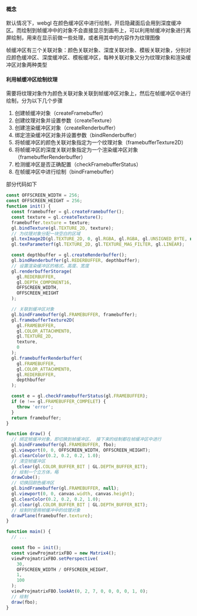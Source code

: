 #### 概念

默认情况下，webgl 在颜色缓冲区中进行绘制，开启隐藏面后会用到深度缓冲区。而绘制到帧缓冲中的对象不会直接显示到画布上，可以利用帧缓冲对象进行离屏绘制，用来在显示前做一些处理，或者用其中的内容作为纹理图像

帧缓冲区有三个关联对象：颜色关联对象、深度关联对象、模板关联对象，分别对应颜色缓冲区、深度缓冲区、模板缓冲区，每种关联对象又分为纹理对象和渲染缓冲区对象两种类型

#### 利用帧缓冲区绘制纹理

需要将纹理对象作为颜色关联对象关联到帧缓冲区对象上，然后在帧缓冲区中进行绘制，分为以下几个步骤

1. 创建帧缓冲对象（createFramebuffer）
2. 创建纹理对象并设置参数（createTexture）
3. 创建渲染缓冲区对象（createRenderbuffer）
4. 绑定渲染缓冲区对象并设置参数（bindRenderbuffer）
5. 将帧缓冲区的颜色关联对象指定为一个纹理对象（framebufferTexture2D）
6. 将帧缓冲区的深度关联对象指定为一个渲染缓冲区对象（framebufferRenderbuffer）
7. 检测缓冲区是否正确配置（checkFramebufferStatus）
8. 在帧缓冲区中进行绘制（bindFramebuffer）

部分代码如下

```js
const OFFSCREEN_WIDTH = 256;
const OFFSCREEN_HEIGHT = 256;
function init() {
  const framebuffer = gl.createFramebuffer();
  const texture = gl.createTexture();
  framebuffer.texture = texture;
  gl.bindTexture(gl.TEXTURE_2D, texture);
  // 为纹理对象分配一块空白的区域
  gl.texImage2D(gl.TEXTURE_2D, 0, gl.RGBA, gl.RGBA, gl.UNSIGNED_BYTE, null);
  gl.texParameterf(gl.TEXTURE_2D, gl.TEXTURE_MAG_FILTER, gl.LINEAR);

  const depthbuffer = gl.createRenderbuffer();
  gl.bindRenderbuffer(gl.REDERBUFFER, depthbuffer);
  // 设置渲染缓冲区的格式、高度、宽度
  gl.renderbufferStorage(
    gl.REDERBUFFER,
    gl.DEPTH_COMPONENT16,
    OFFSCREEN_WIDTH,
    OFFSCREEN_HEIGHT
  );

  // 关联到缓冲区对象
  gl.bindFramebuffer(gl.FRAMEBUFFER, framebuffer);
  gl.framebufferTexture2D(
    gl.FRAMEBUFFER,
    gl.COLOR_ATTACHMENT0,
    gl.TEXTURE_2D,
    texture,
    0
  );
  gl.framebufferRenderbuffer(
    gl.FRAMEBUFFER,
    gl.COLOR_ATTACHMENT0,
    gl.REDERBUFFER,
    depthbuffer
  );

  const e = gl.checkFramebufferStatus(gl.FRAMEBUFFER);
  if (e !== gl.FRAMEBUFFER_COMPELET) {
    throw 'error';
  }
  return framebuffer;
}

function draw() {
  // 绑定帧缓冲对象，即切换到帧缓冲区， 接下来的绘制都在帧缓冲区中进行
  gl.bindFramebuffer(gl.FRAMEBUFFER, fbo);
  gl.viewport(0, 0, OFFSCREEN_WIDTH, OFFSCREEN_HEIGHT);
  gl.clearColor(0.2, 0.2, 0.2, 1.0);
  // 清空帧缓冲区
  gl.clear(gl.COLOR_BUFFER_BIT | GL.DEPTH_BUFFER_BIT);
  // 绘制一个立方体，略
  drawCube();
  // 切换回颜色缓冲区
  gl.bindFramebuffer(gl.FRAMEBUFFER, null);
  gl.viewport(0, 0, canvas.width, canvas.height);
  gl.clearColor(0.2, 0.2, 0.2, 1.0);
  gl.clear(gl.COLOR_BUFFER_BIT | GL.DEPTH_BUFFER_BIT);
  // 绘制时使用帧缓冲中的纹理对象
  drawPlane(framebuffer.texture);
}

function main() {
  // ...

  const fbo = init();
  const viewProjmatrixFBO = new Matrix4();
  viewProjmatrixFBO.setPerspective(
    30,
    OFFSCREEN_WIDTH / OFFSCREEN_HEIGHT,
    1,
    100
  );
  viewProjmatrixFBO.lookAt(0, 2, 7, 0, 0, 0, 0, 1, 0);
  // 绘制
  draw(fbo);
}
```
